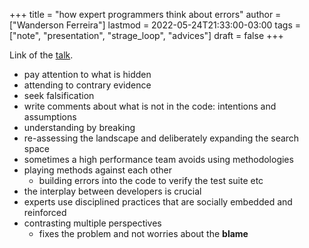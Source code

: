 +++
title = "how expert programmers think about errors"
author = ["Wanderson Ferreira"]
lastmod = 2022-05-24T21:33:00-03:00
tags = ["note", "presentation", "strage_loop", "advices"]
draft = false
+++

Link of the [talk](https://youtu.be/Jor-Rh0gwus).

-   pay attention to what is hidden
-   attending to contrary evidence
-   seek falsification
-   write comments about what is not in the code: intentions and assumptions
-   understanding by breaking
-   re-assessing the landscape and deliberately expanding the search space
-   sometimes a high performance team avoids using methodologies
-   playing methods against each other
    -   building errors into the code to verify the test suite etc
-   the interplay between developers is crucial
-   experts use disciplined practices that are socially embedded and reinforced
-   contrasting multiple perspectives
    -   fixes the problem and not worries about the **blame**
